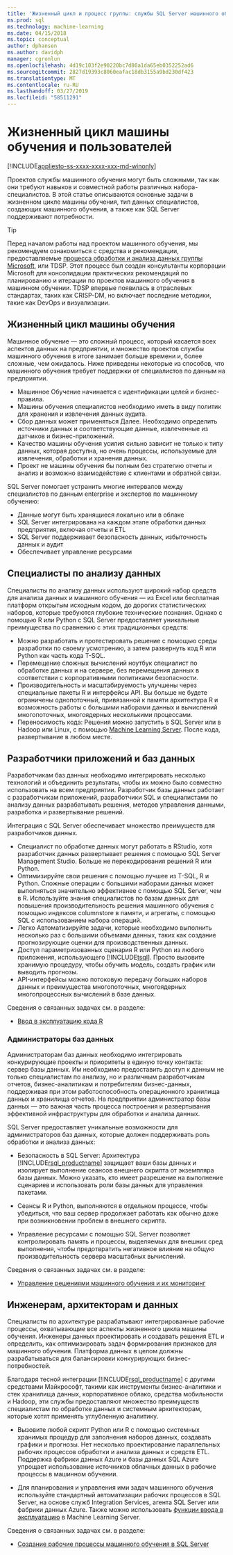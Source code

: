 ```yaml
---
title: 'Жизненный цикл и процесс группы: службы SQL Server машинного обучения машинного обучения'
ms.prod: sql
ms.technology: machine-learning
ms.date: 04/15/2018
ms.topic: conceptual
author: dphansen
ms.author: davidph
manager: cgronlun
ms.openlocfilehash: 4d19c103f2e90220bc7d80a1da65eb0352252ad6
ms.sourcegitcommit: 2827d19393c8060eafac18db3155a9bd230df423
ms.translationtype: MT
ms.contentlocale: ru-RU
ms.lasthandoff: 03/27/2019
ms.locfileid: "58511291"
---
```

# <a name="machine-learning-lifecycle-and-personas"></a>Жизненный цикл машины обучения и пользователей
[!INCLUDE[appliesto-ss-xxxx-xxxx-xxx-md-winonly](../../includes/appliesto-ss-xxxx-xxxx-xxx-md-winonly.md)]

Проектов службы машинного обучения могут быть сложными, так как они требуют навыков и совместной работы различных набора-специалистов. В этой статье описываются основные задачи в жизненном цикле машины обучения, тип данных специалистов, создающих машинного обучения, а также как SQL Server поддерживают потребности.

> [!TIP]
> 
> Перед началом работы над проектом машинного обучения, мы рекомендуем ознакомиться с средства и рекомендации, предоставляемые [процесса обработки и анализа данных группы Microsoft](https://blogs.technet.microsoft.com/machinelearning/2017/10/09/the-microsoft-team-data-science-process-tdsp-recent-updates/), или TDSP. Этот процесс был создан консультанты корпорации Microsoft для консолидации практических рекомендаций по планированию и итерации по проектов машинного обучения в машинном обучении. TDSP впервые появилась в отраслевых стандартах, таких как CRISP-DM, но включает последние методики, такие как DevOps и визуализации.

## <a name="machine-learning-life-cycle"></a>Жизненный цикл машины обучения

Машинное обучение — это сложный процесс, который касается всех аспектов данных на предприятии, и множество проектов службы машинного обучения в итоге занимает больше времени и, более сложные, чем ожидалось. Ниже приведены некоторые из способов, что машинного обучения требует поддержки от специалистов по данным на предприятии.

+ Машинное Обучение начинается с идентификации целей и бизнес-правила.
+ Машины обучения специалистов необходимо иметь в виду политик для хранения и извлечения данных аудита.
+ Сбор данных может применяться Далее.  Необходимо определить источники данных и соответствующие данные, извлеченные из датчиков и бизнес-приложений. 
+ Качество машины обучения усилия сильно зависит не только к типу данных, которая доступна, но очень процессы, используемые для извлечения, обработки и хранения данных. 
+ Проект не машины обучения бы полным без стратегию отчеты и анализ и возможно взаимодействие с клиентами и обратной связи.

SQL Server помогает устранить многие интервалов между специалистов по данным enterprise и экспертов по машинному обучению:

+ Данные могут быть хранящиеся локально или в облаке
+ SQL Server интегрирована на каждом этапе обработки данных предприятия, включая отчеты и ETL
+ SQL Server поддерживает безопасность данных, избыточность данных и аудит
+ Обеспечивает управление ресурсами

## <a name="data-scientists"></a>Специалисты по анализу данных

Специалисты по анализу данных используют широкий набор средств для анализа данных и машинного обучения — из Excel или бесплатная платформ открытым исходным кодом, до дорогих статистических наборов, которые требуются глубокие технические познания. Однако с помощью R или Python с SQL Server предоставляет уникальные преимущества по сравнению с этих традиционных средств:

+ Можно разработать и протестировать решение с помощью среды разработки по своему усмотрению, а затем развернуть код R или Python как часть кода T-SQL.
+ Перемещение сложных вычислений ноутбук специалист по обработке данных и на сервере, без перемещения данных в соответствии с корпоративными политиками безопасности.
+ Производительность и масштабируемость улучшены через специальные пакеты R и интерфейсы API. Вы больше не будете ограничены однопоточный, привязанной к памяти архитектура R и возможность работы с большими наборами данных и вычислений многопоточных, многоядерных несколькими процессами.
+ Переносимость кода: Решения можно запустить в SQL Server или в Hadoop или Linux, с помощью [Machine Learning Server](https://docs.microsoft.com/machine-learning-server/what-is-machine-learning-server). После кода, развертывание в любом месте.

## <a name="application-and-database-developers"></a>Разработчики приложений и баз данных

Разработчикам баз данных необходимо интегрировать несколько технологий и объединить результаты, чтобы их можно было совместно использовать на всем предприятии. Разработчик базы данных работает с разработчикам приложений, разработчики SQL и специалистами по анализу данных разрабатывать решения, методов управления данными, разработка и развертывание решений.

Интеграция с SQL Server обеспечивает множество преимуществ для разработчиков данных.

+ Специалист по обработке данных могут работать в RStudio, хотя разработчик данных развертывает решения с помощью SQL Server Management Studio. Больше не перекодирования решений R или Python.
+ Оптимизируйте свои решения с помощью лучшее из T-SQL, R и Python. Сложные операции с большими наборами данных может выполняться значительно эффективнее с помощью SQL Server, чем в R. Используйте знания специалистов по базам данных для повышения производительность решения машинного обучения с помощью индексов columnstore в памяти, и агрегаты, с помощью SQL с использованием набора операций. 
+ Легко Автоматизируйте задачи, которые необходимо выполнить несколько раз с большими объемами данных, таких как создание прогнозирующие оценки для производственных данных. 
+ Доступ параметризованных сценария R или Python из любого приложения, использующего [!INCLUDE[tsql](../../includes/tsql-md.md)]. Просто вызовите хранимую процедуру, чтобы обучить модель, создать график или выводить прогнозы.
+ API-интерфейсы можно потоковую передачу больших наборов данных и преимущества многопоточных, многоядерных многопроцессных вычислений в базе данных.

Сведения о связанных задачах см. в разделе:
+ [Ввод в эксплуатацию кода R](../../advanced-analytics/r/operationalizing-your-r-code.md)

### <a name="database-administrators"></a>Администраторы баз данных

Администраторам баз данных необходимо интегрировать конкурирующие проекты и приоритеты в единую точку контакта: сервер базы данных. Им необходимо предоставить доступ к данным не только специалистам по анализу, но и различным разработчикам отчетов, бизнес-аналитикам и потребителям бизнес-данных, поддерживая при этом работоспособность операционного хранилища данных и хранилища отчетов. На предприятии администратор базы данных — это важная часть процесса построения и развертывания эффективной инфраструктуры для обработки и анализа данных. 

SQL Server предоставляет уникальные возможности для администраторов баз данных, которые должен поддерживать роль обработки и анализа данных:

+ Безопасность в SQL Server: Архитектура [!INCLUDE[rsql_productname](../../includes/rsql-productname-md.md)] защищает ваши базы данных и изолирует выполнение сеансов внешнего скрипта от экземпляра базы данных. Можно указать, кто имеет разрешение на выполнение сценариев и использовать роли базы данных для управления пакетами.

+ Сеансы R и Python, выполняются в отдельном процессе, чтобы убедиться, что ваш сервер продолжает работать как обычно даже при возникновении проблем в внешнего скрипта.

+ Управление ресурсами с помощью SQL Server позволяет контролировать память и процессы, выделяемых для внешних сред выполнения, чтобы предотвратить негативное влияние на общую производительность сервера масштабных вычислений.

Сведения о связанных задачах см. в разделе:
+ [Управление решениями машинного обучения и их мониторинг](../../advanced-analytics/r/managing-and-monitoring-r-solutions.md)

## <a name="architects-and-data-engineers"></a>Инженерам, архитекторам и данных

Специалисты по архитектуре разрабатывают интегрированные рабочие процессы, охватывающие все аспекты жизненного цикла машины обучения. Инженеры данных проектировать и создавать решения ETL и определить, как оптимизировать задач формирования признаков для машинного обучения. Платформа данных в целом должны разрабатываться для балансировки конкурирующих бизнес-потребностей.

Благодаря тесной интеграции [!INCLUDE[rsql_productname](../../includes/rsql-productname-md.md)] с другими средствами Майкрософт, такими как инструменты бизнес-аналитики и стек хранилища данных, корпоративное облако, средства мобильности и Hadoop, эти службы предоставляют множество преимуществ специалистам по обработке данных и системным архитекторам, которые хотят применять углубленную аналитику.

+ Вызовите любой скрипт Python или R с помощью системных хранимых процедур для заполнения наборов данных, создавать графики и прогнозы. Нет несколько проектирование параллельных рабочих процессов обработки и анализа данных и средств ETL. Поддержка фабрики данных Azure и базы данных SQL Azure упрощает использование источников облачных данных в рабочие процессы в машинном обучении.

+ Для планирования и управления ими задач машинного обучения используйте стандартный автоматизации рабочих процессов в SQL Server, на основе служб Integration Services, агента SQL Server или фабрики данных Azure. Также можно использовать [функции ввода в эксплуатацию](https://docs.microsoft.com/machine-learning-server/operationalize/how-to-deploy-web-service-publish-manage-in-r) в Machine Learning Server.

Сведения о связанных задачах см. в разделе:

+ [Создание рабочие процессы машинного обучения в SQL Server](../../advanced-analytics/r/creating-workflows-that-use-r-in-sql-server.md)

